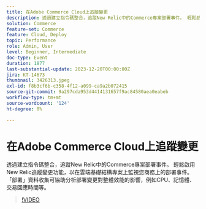 ```yaml
---
title: 在Adobe Commerce Cloud上追蹤變更
description: 透過建立指令碼整合，追蹤New Relic中的Commerce專案部署事件。 輕鬆啟用New Relic追蹤變更功能，以在雲端基礎結構專案上監視您商務上的部署事件。 「部署」資料收集可協助分析部署變更對整體效能的影響，例如CPU、記憶體、交易回應時間等。
solution: Commerce
feature-set: Commerce
feature: Cloud, Deploy
topic: Performance
role: Admin, User
level: Beginner, Intermediate
doc-type: Event
duration: 1877
last-substantial-update: 2023-12-20T00:00:00Z
jira: KT-14673
thumbnail: 3426313.jpeg
exl-id: f8b3cf6b-c358-4f12-a099-ca9a2b072415
source-git-commit: 9a297cda953d4414131657f9ac84580aea0eabeb
workflow-type: tm+mt
source-wordcount: '124'
ht-degree: 0%

---
```


# 在Adobe Commerce Cloud上追蹤變更

透過建立指令碼整合，追蹤New Relic中的Commerce專案部署事件。 輕鬆啟用New Relic追蹤變更功能，以在雲端基礎結構專案上監視您商務上的部署事件。 「部署」資料收集可協助分析部署變更對整體效能的影響，例如CPU、記憶體、交易回應時間等。

>[!VIDEO](https://video.tv.adobe.com/v/3426313/?learn=on)
